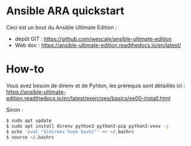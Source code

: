 # Ansible ARA quickstart 

Ceci est un bout du  Ansible Ultimate Edition :

* dépôt GIT :  https://github.com/wescale/ansible-ultimate-edition 
* Web doc : https://ansible-ultimate-edition.readthedocs.io/en/latest/



# How-to 

Vous avez besoin de direnv et de Pyhton, les prérequis sont détaillés ici : https://ansible-ultimate-edition.readthedocs.io/en/latest/exercises/basics/ex00-install.html 

Sinon :

```bash
$ sudo apt update 
$ sudo apt install direnv python3 python3-pip python3-venv -y
$ echo 'eval "$(direnv hook bash)"' >> ~/.bashrc
$ source ~/.bashrc
```
